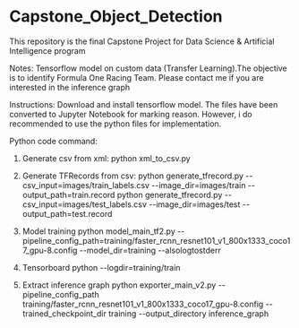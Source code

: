 # Capstone_Object_Detection
This repository is the final Capstone Project for Data Science & Artificial Intelligence program

Notes: Tensorflow model on custom data (Transfer Learning).The objective is to identify Formula One Racing Team. Please contact me if you are interested in the inference graph

Instructions: Download and install tensorflow model. The files have been converted to Jupyter Notebook for marking reason. However, i do recommended to use the python files for implementation.

Python code command: 

1. Generate csv from xml:
python xml_to_csv.py

2. Generate TFRecords from csv:
python generate_tfrecord.py --csv_input=images/train_labels.csv --image_dir=images/train --output_path=train.record
python generate_tfrecord.py --csv_input=images/test_labels.csv --image_dir=images/test --output_path=test.record

3. Model training
python model_main_tf2.py --pipeline_config_path=training/faster_rcnn_resnet101_v1_800x1333_coco17_gpu-8.config --model_dir=training --alsologtostderr

4. Tensorboard 
python --logdir=training/train

5. Extract inference graph
python exporter_main_v2.py --pipeline_config_path training/faster_rcnn_resnet101_v1_800x1333_coco17_gpu-8.config --trained_checkpoint_dir training --output_directory inference_graph


